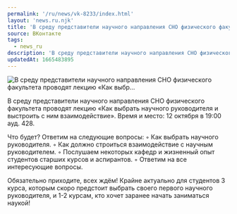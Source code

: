 ```yaml
---
permalink: '/ru/news/vk-8233/index.html'
layout: 'news.ru.njk'
title: 'В среду представители научного направления СНО физического факультета проводят лекцию «Как выбр…'
source: ВКонтакте
tags:
  - news_ru
description: 'В среду представители научного направления СНО физического факультета проводят лекцию «Как выбр…'
updatedAt: 1665483895
---
```

![В среду представители научного направления СНО физического факультета проводят лекцию «Как выбр…](https://sun1-86.userapi.com/impg/_Jh3xi9b9Pol-DQkI0fhufbzPea3iGeB0Cq-vw/S-LYODUm0jI.jpg?size=510x510&quality=96&sign=0d43dc4812b3f37f9263a2ff07f4d459&c_uniq_tag=yiZGla-wtRdMpUJ_Ea0SRP5owDfzccOyBMy8WC6jLgA&type=album)

В среду представители научного направления СНО физического факультета проводят лекцию «Как выбрать научного руководителя и выстроить с ним взаимодействие».
Время и место: 12 октября в 19:00 ауд. 428.

Что будет? Ответим на следующие вопросы:
◦ Как выбрать научного руководителя.
◦ Как должно строиться взаимодействие с научным руководителем.
◦ Послушаем некоторых кафедр и жизненный опыт студентов старших курсов и аспирантов.
◦ Ответим на все интересующие вопросы.

Обязательно приходите, всех ждём!
Крайне актуально для студентов 3 курса, которым скоро предстоит выбрать своего первого научного руководителя, и 1-2 курсам, кто хочет заранее начать заниматься наукой!
